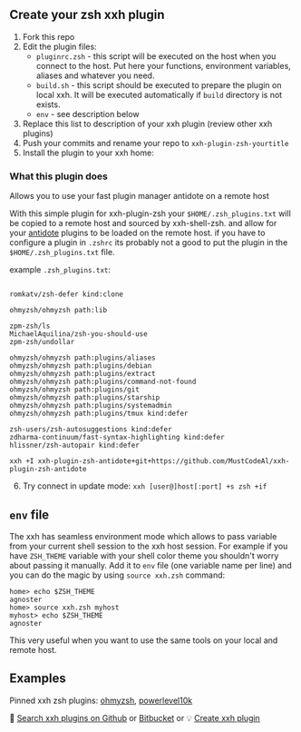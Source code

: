 ## Create your zsh xxh plugin

1. Fork this repo
2. Edit the plugin files:
    * `pluginrc.zsh` - this script will be executed on the host when you connect to the host. Put here your functions,
      environment variables, aliases and whatever you need.
    * `build.sh` - this script should be executed to prepare the plugin on local xxh. It will be executed automatically
      if `build` directory is not exists.
    * `env` - see description below
3. Replace this list to description of your xxh plugin (review other xxh plugins)
4. Push your commits and rename your repo to `xxh-plugin-zsh-yourtitle`
5. Install the plugin to your xxh home:

### What this plugin does

Allows you to use your fast plugin manager antidote on a remote host

With this simple plugin for xxh-plugin-zsh your `$HOME/.zsh_plugins.txt` will be copied to a remote host and sourced by
xxh-shell-zsh. and allow for your [antidote](https://github.com/mattmc3/antidote) plugins to be loaded on the remote host. 
if you have to configure a plugin in `.zshrc` its probably not a
good to put the plugin in the `$HOME/.zsh_plugins.txt` file.

example `.zsh_plugins.txt`:

```angular2html

romkatv/zsh-defer kind:clone 

ohmyzsh/ohmyzsh path:lib

zpm-zsh/ls
MichaelAquilina/zsh-you-should-use
zpm-zsh/undollar

ohmyzsh/ohmyzsh path:plugins/aliases
ohmyzsh/ohmyzsh path:plugins/debian
ohmyzsh/ohmyzsh path:plugins/extract
ohmyzsh/ohmyzsh path:plugins/command-not-found
ohmyzsh/ohmyzsh path:plugins/git
ohmyzsh/ohmyzsh path:plugins/starship
ohmyzsh/ohmyzsh path:plugins/systemadmin
ohmyzsh/ohmyzsh path:plugins/tmux kind:defer

zsh-users/zsh-autosuggestions kind:defer
zdharma-continuum/fast-syntax-highlighting kind:defer
hlissner/zsh-autopair kind:defer
```

```
xxh +I xxh-plugin-zsh-antidote+git+https://github.com/MustCodeAl/xxh-plugin-zsh-antidote
```

6. Try connect in update mode: `xxh [user@]host[:port] +s zsh +if`

## `env` file

The xxh has seamless environment mode which allows to pass variable from your current shell session
to the xxh host session. For example if you have `ZSH_THEME` variable with your shell color theme you shouldn't
worry about passing it manually. Add it to `env` file (one variable name per line) and you can do the magic by
using `source xxh.zsh` command:

```
home> echo $ZSH_THEME
agnoster
home> source xxh.zsh myhost
myhost> echo $ZSH_THEME
agnoster
``` 

This very useful when you want to use the same tools on your local and remote host.

## Examples

Pinned xxh zsh
plugins: [ohmyzsh](https://github.com/xxh/xxh-plugin-zsh-ohmyzsh), [powerlevel10k](https://github.com/xxh/xxh-plugin-zsh-powerlevel10k)

🔎 [Search xxh plugins on Github](https://github.com/search?q=xxh-plugin-zsh&type=Repositories)
or [Bitbucket](https://bitbucket.org/repo/all?name=xxh-plugin-zsh) or
💡 [Create xxh plugin](https://github.com/xxh/xxh-plugin-zsh-example)
